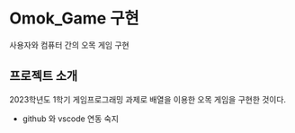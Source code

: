 # Omok_Game 구현
사용자와 컴퓨터 간의 오목 게임 구현

## 프로젝트 소개
2023학년도 1학기 게임프로그래밍 과제로 배열을 이용한 오목 게임을 구현한 것이다.

+ github 와 vscode 연동 숙지
